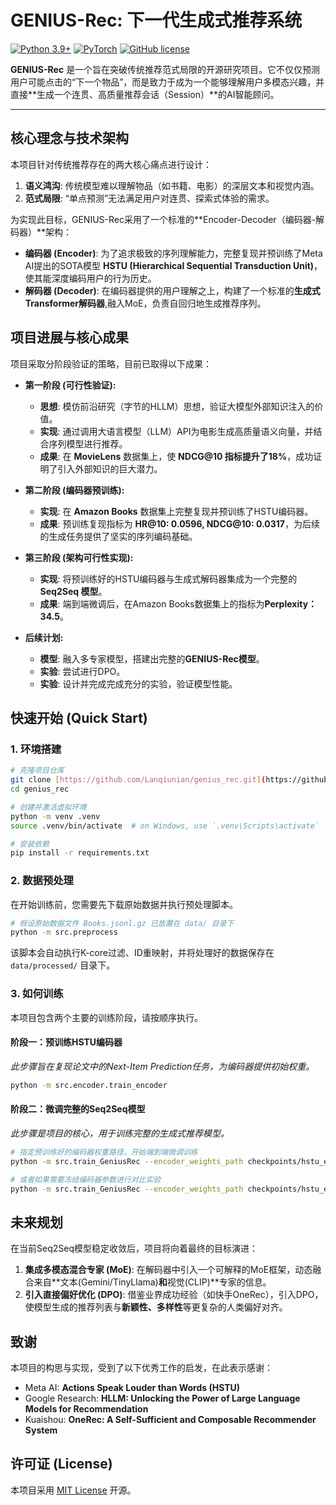 # GENIUS-Rec: 下一代生成式推荐系统

[![Python 3.9+](https://img.shields.io/badge/Python-3.9+-blue.svg)](https://www.python.org/downloads/)
[![PyTorch](https://img.shields.io/badge/PyTorch-%23EE4C2C.svg?style=flat&logo=PyTorch&logoColor=white)](https://pytorch.org/)
[![GitHub license](https://img.shields.io/badge/license-MIT-blue.svg)](https://github.com/Lanqiunian/genius_rec/blob/main/LICENSE)

**GENIUS-Rec** 是一个旨在突破传统推荐范式局限的开源研究项目。它不仅仅预测用户可能点击的“下一个物品”，而是致力于成为一个能够理解用户多模态兴趣，并直接**生成一个连贯、高质量推荐会话（Session）**的AI智能顾问。

---

## 核心理念与技术架构

本项目针对传统推荐存在的两大核心痛点进行设计：
1.  **语义鸿沟**: 传统模型难以理解物品（如书籍、电影）的深层文本和视觉内涵。
2.  **范式局限**: “单点预测”无法满足用户对连贯、探索式体验的需求。

为实现此目标，GENIUS-Rec采用了一个标准的**Encoder-Decoder（编码器-解码器）**架构：

* **编码器 (Encoder)**: 为了追求极致的序列理解能力，完整复现并预训练了Meta AI提出的SOTA模型 **HSTU (Hierarchical Sequential Transduction Unit)**，使其能深度编码用户的行为历史。
* **解码器 (Decoder)**: 在编码器提供的用户理解之上，构建了一个标准的**生成式Transformer解码器**,融入MoE，负责自回归地生成推荐序列。

## 项目进展与核心成果

项目采取分阶段验证的策略，目前已取得以下成果：

* **第一阶段 (可行性验证):**
    * **思想**: 模仿前沿研究（字节的HLLM）思想，验证大模型外部知识注入的价值。
    * **实现**: 通过调用大语言模型（LLM）API为电影生成高质量语义向量，并结合序列模型进行推荐。
    * **成果**: 在 **MovieLens** 数据集上，使 **NDCG@10 指标提升了18%**，成功证明了引入外部知识的巨大潜力。

* **第二阶段 (编码器预训练):**
    * **实现**: 在 **Amazon Books** 数据集上完整复现并预训练了HSTU编码器。
    * **成果**: 预训练复现指标为 **HR@10: 0.0596, NDCG@10: 0.0317**，为后续的生成任务提供了坚实的序列编码基础。

* **第三阶段 (架构可行性实现):**
    * **实现**: 将预训练好的HSTU编码器与生成式解码器集成为一个完整的 **Seq2Seq 模型**。
    * **成果**: 端到端微调后，在Amazon Books数据集上的指标为**Perplexity：34.5**。

* **后续计划:**
    * **模型**: 融入多专家模型，搭建出完整的**GENIUS-Rec模型**。
    * **实验**: 尝试进行DPO。
    * **实验**: 设计并完成完成充分的实验，验证模型性能。

    
## 快速开始 (Quick Start)

### 1. 环境搭建

```bash
# 克隆项目仓库
git clone [https://github.com/Lanqiunian/genius_rec.git](https://github.com/Lanqiunian/genius_rec.git)
cd genius_rec

# 创建并激活虚拟环境
python -m venv .venv
source .venv/bin/activate  # on Windows, use `.venv\Scripts\activate`

# 安装依赖
pip install -r requirements.txt
```

### 2. 数据预处理

在开始训练前，您需要先下载原始数据并执行预处理脚本。

```bash
# 假设原始数据文件 Books.jsonl.gz 已放置在 data/ 目录下
python -m src.preprocess
```
该脚本会自动执行K-core过滤、ID重映射，并将处理好的数据保存在 `data/processed/` 目录下。

### 3. 如何训练

本项目包含两个主要的训练阶段，请按顺序执行。

#### 阶段一：预训练HSTU编码器

*此步骤旨在复现论文中的Next-Item Prediction任务，为编码器提供初始权重。*

```bash
python -m src.encoder.train_encoder 
```

#### 阶段二：微调完整的Seq2Seq模型

*此步骤是项目的核心，用于训练完整的生成式推荐模型。*

```bash
# 指定预训练好的编码器权重路径，开始端到端微调训练
python -m src.train_GeniusRec --encoder_weights_path checkpoints/hstu_encoder.pth

# 或者如果需要冻结编码器参数进行对比实验
python -m src.train_GeniusRec --encoder_weights_path checkpoints/hstu_encoder.pth --freeze_encoder
```

## 未来规划

在当前Seq2Seq模型稳定收敛后，项目将向着最终的目标演进：

1.  **集成多模态混合专家 (MoE)**: 在解码器中引入一个可解释的MoE框架，动态融合来自**文本(Gemini/TinyLlama)**和**视觉(CLIP)**专家的信息。
2.  **引入直接偏好优化 (DPO)**: 借鉴业界成功经验（如快手OneRec），引入DPO，使模型生成的推荐列表与**新颖性、多样性**等更复杂的人类偏好对齐。

## 致谢

本项目的构思与实现，受到了以下优秀工作的启发，在此表示感谢：
* Meta AI: **Actions Speak Louder than Words (HSTU)**
* Google Research: **HLLM: Unlocking the Power of Large Language Models for Recommendation**
* Kuaishou: **OneRec: A Self-Sufficient and Composable Recommender System**

## 许可证 (License)

本项目采用 [MIT License](LICENSE) 开源。
